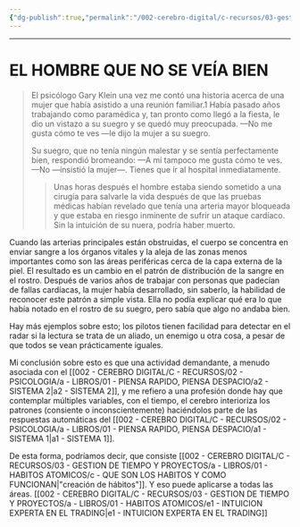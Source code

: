 ```yaml
---
{"dg-publish":true,"permalink":"/002-cerebro-digital/c-recursos/03-gestion-de-tiempo-y-proyectos/a-libros/01-habitos-atomicos/e-intuicion-experta/"}
---
```


---
# EL HOMBRE QUE NO SE VEÍA BIEN
>El psicólogo Gary Klein una vez me contó una historia acerca de una mujer que había asistido a una reunión familiar.1 Había pasado años trabajando como paramédica y, tan pronto como llegó a la fiesta, le dio un vistazo a su suegro y se quedó muy preocupada.
>—No me gusta cómo te ves —le dijo la mujer a su suegro. 
>
>Su suegro, que no tenía ningún malestar y se sentía perfectamente bien, respondió bromeando:
>—A mí tampoco me gusta cómo te ves.
>—No —insistió la mujer—. Tienes que ir al hospital inmediatamente.
>
>>Unas horas después el hombre estaba siendo sometido a una cirugía para salvarle la vida después de que las pruebas médicas habían revelado que tenía una arteria mayor bloqueada y que estaba en riesgo inminente de sufrir un ataque cardíaco. Sin la intuición de su nuera, podría haber muerto.

Cuando las arterias principales están obstruidas, el cuerpo se concentra en enviar sangre a los órganos vitales y la aleja de las zonas menos importantes como son las áreas periféricas cerca de la capa externa de la piel. El resultado es un cambio en el patrón de distribución de la sangre en el rostro. Después de varios años de trabajar con personas que padecían de fallas cardíacas, la mujer había desarrollado, sin saberlo, la habilidad de reconocer este patrón a simple vista. Ella no podía explicar qué era lo que había notado en el rostro de su suegro, pero sabía que algo no andaba bien.

Hay más ejemplos sobre esto; los pilotos tienen facilidad para detectar en el radar si la lectura se trata de un aliado, un enemigo u otra cosa, a pesar de que todos se vean prácticamente iguales.

Mi conclusión sobre esto es que una actividad demandante, a menudo asociada con el [[002 - CEREBRO DIGITAL/C - RECURSOS/02 - PSICOLOGIA/a - LIBROS/01 - PIENSA RAPIDO, PIENSA DESPACIO/a2 - SISTEMA 2\|a2 - SISTEMA 2]], y me refiero a una profesión donde hay que contemplar múltiples variables, con el tiempo, el cerebro interioriza los patrones (consiente o inconscientemente)  haciéndolos parte de las respuestas automáticas del [[002 - CEREBRO DIGITAL/C - RECURSOS/02 - PSICOLOGIA/a - LIBROS/01 - PIENSA RAPIDO, PIENSA DESPACIO/a1 - SISTEMA 1\|a1 - SISTEMA 1]].

De esta forma, podríamos decir, que consiste [[002 - CEREBRO DIGITAL/C - RECURSOS/03 - GESTION DE TIEMPO Y PROYECTOS/a - LIBROS/01 - HABITOS ATOMICOS/c - QUE SON LOS HABITOS Y COMO FUNCIONAN\|"creación de hábitos"]]. Y eso puede aplicarse a todas las áreas. [[002 - CEREBRO DIGITAL/C - RECURSOS/03 - GESTION DE TIEMPO Y PROYECTOS/a - LIBROS/01 - HABITOS ATOMICOS/e1 - INTUICION EXPERTA EN EL TRADING\|e1 - INTUICION EXPERTA EN EL TRADING]]

